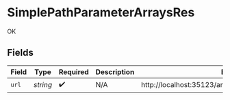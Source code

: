 # SimplePathParameterArraysRes

OK


## Fields

| Field                                                     | Type                                                      | Required                                                  | Description                                               | Example                                                   |
| --------------------------------------------------------- | --------------------------------------------------------- | --------------------------------------------------------- | --------------------------------------------------------- | --------------------------------------------------------- |
| `url`                                                     | *string*                                                  | :heavy_check_mark:                                        | N/A                                                       | http://localhost:35123/anything/pathParams/arr/test,test2 |